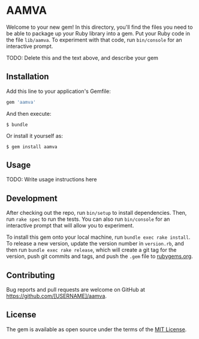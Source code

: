 # AAMVA

Welcome to your new gem! In this directory, you'll find the files you need to be able to package up your Ruby library into a gem. Put your Ruby code in the file `lib/aamva`. To experiment with that code, run `bin/console` for an interactive prompt.

TODO: Delete this and the text above, and describe your gem

## Installation

Add this line to your application's Gemfile:

```ruby
gem 'aamva'
```

And then execute:

    $ bundle

Or install it yourself as:

    $ gem install aamva

## Usage

TODO: Write usage instructions here

## Development

After checking out the repo, run `bin/setup` to install dependencies. Then, run `rake spec` to run the tests. You can also run `bin/console` for an interactive prompt that will allow you to experiment.

To install this gem onto your local machine, run `bundle exec rake install`. To release a new version, update the version number in `version.rb`, and then run `bundle exec rake release`, which will create a git tag for the version, push git commits and tags, and push the `.gem` file to [rubygems.org](https://rubygems.org).

## Contributing

Bug reports and pull requests are welcome on GitHub at https://github.com/[USERNAME]/aamva.


## License

The gem is available as open source under the terms of the [MIT License](http://opensource.org/licenses/MIT).

